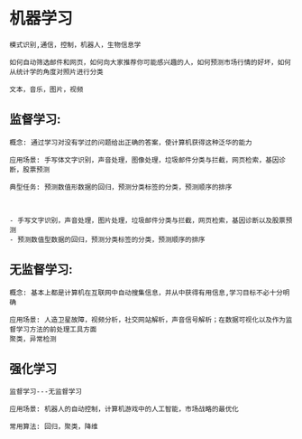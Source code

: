 # 机器学习
    模式识别,通信，控制，机器人，生物信息学
    
    如何自动筛选邮件和网页，如何向大家推荐你可能感兴趣的人，如何预测市场行情的好坏，如何从统计学的角度对照片进行分类

    文本，音乐，图片，视频


    
## 监督学习:
    概念: 通过学习对没有学过的问题给出正确的答案，使计算机获得这种泛华的能力
    
    应用场景: 手写体文字识别，声音处理，图像处理，垃圾邮件分类与拦截，网页检索，基因诊断，股票预测
    
    典型任务: 预测数值形数据的回归，预测分类标签的分类，预测顺序的排序
    
    
    
    - 手写文字识别，声音处理，图片处理，垃圾邮件分类与拦截，网页检索，基因诊断以及股票预测
    - 预测数值型数据的回归，预测分类标签的分类，预测顺序的排序
    
## 无监督学习:
    概念: 基本上都是计算机在互联网中自动搜集信息，并从中获得有用信息,学习目标不必十分明确
    
    应用场景: 人造卫星故障，视频分析，社交网站解析，声音信号解析；在数据可视化以及作为监督学习方法的前处理工具方面
    聚类，异常检测
    
 ## 强化学习
    监督学习---无监督学习
    
    应用场景: 机器人的自动控制，计算机游戏中的人工智能，市场战略的最优化
    
    常用算法: 回归，聚类，降维 
    
    
    